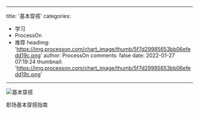 
---
title: '基本穿搭'
categories: 
 - 学习
 - ProcessOn
 - 推荐
headimg: 'https://img.processon.com/chart_image/thumb/5f7d29985653bb06efedd19c.png'
author: ProcessOn
comments: false
date: 2022-01-27 07:19:24
thumbnail: 'https://img.processon.com/chart_image/thumb/5f7d29985653bb06efedd19c.png'
---

<div>   
<img class="thumb" alt="基本穿搭" src="https://img.processon.com/chart_image/thumb/5f7d29985653bb06efedd19c.png" referrerpolicy="no-referrer">
<p>职场基本穿搭指南</p>  
</div>
            